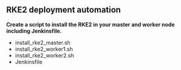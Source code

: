 ## RKE2 deployment automation

**Create a script to install the RKE2 in your master and worker node including Jenkinsfile.**

- install_rke2_master.sh
- install_rke2_worker1.sh
- install_rke2_worker2.sh
- Jenkinsfile

  
